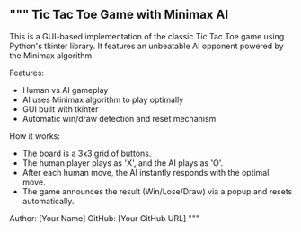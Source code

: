 """
Tic Tac Toe Game with Minimax AI
--------------------------------
This is a GUI-based implementation of the classic Tic Tac Toe game using Python's tkinter library.
It features an unbeatable AI opponent powered by the Minimax algorithm.

Features:
- Human vs AI gameplay
- AI uses Minimax algorithm to play optimally
- GUI built with tkinter
- Automatic win/draw detection and reset mechanism

How it works:
- The board is a 3x3 grid of buttons.
- The human player plays as 'X', and the AI plays as 'O'.
- After each human move, the AI instantly responds with the optimal move.
- The game announces the result (Win/Lose/Draw) via a popup and resets automatically.

Author: [Your Name]
GitHub: [Your GitHub URL]
"""
